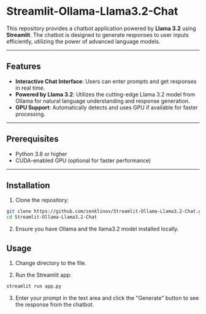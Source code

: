 # Streamlit-Ollama-Llama3.2-Chat

This repository provides a chatbot application powered by **Llama 3.2** using **Streamlit**. The chatbot is designed to generate responses to user inputs efficiently, utilizing the power of advanced language models.

---

## Features

- **Interactive Chat Interface**: Users can enter prompts and get responses in real time.
- **Powered by Llama 3.2**: Utilizes the cutting-edge Llama 3.2 model from Ollama for natural language understanding and response generation.
- **GPU Support**: Automatically detects and uses GPU if available for faster processing.

---

## Prerequisites

- Python 3.8 or higher
- CUDA-enabled GPU (optional for faster performance)

---

## Installation

1. Clone the repository:
```bash
git clone https://github.com/zenklinov/Streamlit-Ollama-Llama3.2-Chat.git
cd Streamlit-Ollama-Llama3.2-Chat
```
2. Ensure you have Ollama and the llama3.2 model installed locally.

## Usage

1. Change directory to the file.

2. Run the Streamlit app:
```bash
streamlit run app.py
```

3. Enter your prompt in the text area and click the "Generate" button to see the response from the chatbot.
